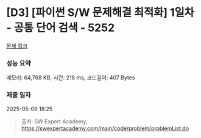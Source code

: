 # [D3] [파이썬 S/W 문제해결 최적화] 1일차 - 공통 단어 검색 - 5252 

[문제 링크](https://swexpertacademy.com/main/code/problem/problemDetail.do?contestProbId=AWUS8yzqJCEDFAVT) 

### 성능 요약

메모리: 64,768 KB, 시간: 218 ms, 코드길이: 407 Bytes

### 제출 일자

2025-05-09 18:25



> 출처: SW Expert Academy, https://swexpertacademy.com/main/code/problem/problemList.do